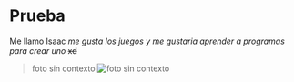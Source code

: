 # Prueba
Me llamo Isaac
*me gusta los juegos y me gustaria aprender a programas para crear uno*
~~xd~~
> foto sin contexto
![foto sin contexto](https://twitter.com/id13neptune/status/1443970390183878693?lang=ca)
